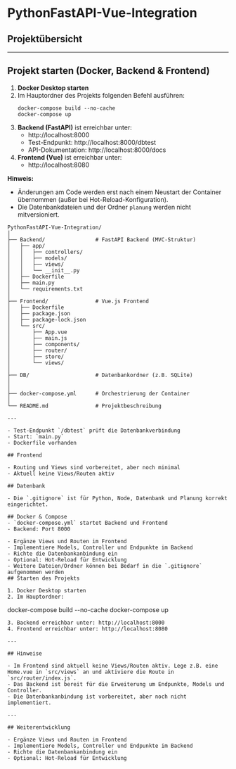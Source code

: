 # PythonFastAPI-Vue-Integration

## Projektübersicht

---

## Projekt starten (Docker, Backend & Frontend)

1. **Docker Desktop starten**
2. Im Hauptordner des Projekts folgenden Befehl ausführen:
   ```
   docker-compose build --no-cache
   docker-compose up
   ```
3. **Backend (FastAPI)** ist erreichbar unter:
   - http://localhost:8000
   - Test-Endpunkt: http://localhost:8000/dbtest
   - API-Dokumentation: http://localhost:8000/docs
4. **Frontend (Vue)** ist erreichbar unter:
   - http://localhost:8080

**Hinweis:**

- Änderungen am Code werden erst nach einem Neustart der Container übernommen (außer bei Hot-Reload-Konfiguration).
- Die Datenbankdateien und der Ordner `planung` werden nicht mitversioniert.

```
PythonFastAPI-Vue-Integration/
│
├── Backend/                # FastAPI Backend (MVC-Struktur)
│   ├── app/
│   │   ├── controllers/
│   │   ├── models/
│   │   ├── views/
│   │   └── __init__.py
│   ├── Dockerfile
│   ├── main.py
│   └── requirements.txt
│
├── Frontend/               # Vue.js Frontend
│   ├── Dockerfile
│   ├── package.json
│   ├── package-lock.json
│   └── src/
│       ├── App.vue
│       ├── main.js
│       ├── components/
│       ├── router/
│       ├── store/
│       └── views/
│
├── DB/                     # Datenbankordner (z.B. SQLite)
│
│
├── docker-compose.yml      # Orchestrierung der Container
│
└── README.md               # Projektbeschreibung

---

- Test-Endpunkt `/dbtest` prüft die Datenbankverbindung
- Start: `main.py`
- Dockerfile vorhanden

## Frontend

- Routing und Views sind vorbereitet, aber noch minimal
- Aktuell keine Views/Routen aktiv

## Datenbank

- Die `.gitignore` ist für Python, Node, Datenbank und Planung korrekt eingerichtet.

## Docker & Compose
- `docker-compose.yml` startet Backend und Frontend
- Backend: Port 8000

- Ergänze Views und Routen im Frontend
- Implementiere Models, Controller und Endpunkte im Backend
- Richte die Datenbankanbindung ein
- Optional: Hot-Reload für Entwicklung
- Weitere Dateien/Ordner können bei Bedarf in die `.gitignore` aufgenommen werden
## Starten des Projekts

1. Docker Desktop starten
2. Im Hauptordner:
```

docker-compose build --no-cache
docker-compose up

```
3. Backend erreichbar unter: http://localhost:8000
4. Frontend erreichbar unter: http://localhost:8080

---

## Hinweise

- Im Frontend sind aktuell keine Views/Routen aktiv. Lege z.B. eine Home.vue in `src/views` an und aktiviere die Route in `src/router/index.js`.
- Das Backend ist bereit für die Erweiterung um Endpunkte, Models und Controller.
- Die Datenbankanbindung ist vorbereitet, aber noch nicht implementiert.

---

## Weiterentwicklung

- Ergänze Views und Routen im Frontend
- Implementiere Models, Controller und Endpunkte im Backend
- Richte die Datenbankanbindung ein
- Optional: Hot-Reload für Entwicklung


```
